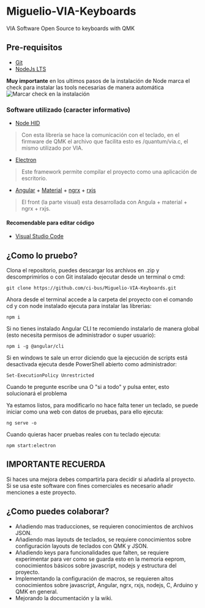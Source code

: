 # Miguelio-VIA-Keyboards
VIA Software Open Source to keyboards with QMK

## Pre-requisitos
- [Git](https://git-scm.com/downloads)
- [NodeJs LTS](https://nodejs.org/en/)

**Muy importante** en los ultimos pasos de la instalación de Node marca el check para instalar las tools necesarias de manera automática
![Marcar check en la instalación](https://github.com/ci-bus/Miguelio-VIA-Keyboards/blob/master/src/assets/Captura.PNG?raw=true)

  
### Software utilizado (caracter informativo)
- [Node HID](https://github.com/node-hid/node-hid)
> Con esta librería se hace la comunicación con el teclado, en el firmware de QMK el archivo que facilita esto es /quantum/via.c, el mismo utilizado por VIA.
- [Electron](https://www.electronjs.org/)
> Este framework permite compilar el proyecto como una aplicación de escritorio.
- [Angular](https://angular.io/) + [Material](https://material.angular.io/) + [ngrx](https://ngrx.io/) + [rxjs](https://rxjs.dev/)
> El front (la parte visual) esta desarrollada con Angula + material + ngrx + rxjs.

#### Recomendable para editar código
- [Visual Studio Code](https://code.visualstudio.com/download)

## ¿Como lo pruebo?

Clona el repositorio, puedes descargar los archivos en .zip y descomprimirlos o con Git instalado ejecutar desde un terminal o cmd:
```
git clone https://github.com/ci-bus/Miguelio-VIA-Keyboards.git
```

Ahora desde el terminal accede a la carpeta del proyecto con el comando cd y con node instalado ejecuta para instalar las librerias:
```
npm i
```

Si no tienes instalado Angular CLI te recomiendo instalarlo de manera global (esto necesita permisos de administrador o super usuario):
```
npm i -g @angular/cli
```

Si en windows te sale un error diciendo que la ejecución de scripts está desactivada ejecuta desde PowerShell abierto como administrador:
```
Set-ExecutionPolicy Unrestricted
```
Cuando te pregunte escribe una O "si a todo" y pulsa enter, esto solucionará el problema


Ya estamos listos, para modificarlo no hace falta tener un teclado, se puede iniciar como una web con datos de pruebas, para ello ejecuta:
```
ng serve -o
```

Cuando quieras hacer pruebas reales con tu teclado ejecuta:
```
npm start:electron
```

## IMPORTANTE RECUERDA
Si haces una mejora debes compartirla para decidir si añadirla al proyecto.
Si se usa este software con fines comerciales es necesario añadir menciones a este proyecto.


## ¿Como puedes colaborar?
- Añadiendo mas traducciones, se requieren conocimientos de archivos JSON.
- Añadiendo mas layouts de teclados, se requiere conocimientos sobre configuración layouts de teclados con QMK y JSON.
- Añadiendo keys para funcionalidades que falten, se requiere experimentar para ver como se guarda esto en la memoria eeprom, conocimientos básicos sobre javascript, nodejs y estructura del proyecto.
- Implementando la configuración de macros, se requieren altos conocimientos sobre javascript, Angular, ngrx, rxjs, nodejs, C, Arduino y QMK en general.
- Mejorando la documentación y la wiki.



